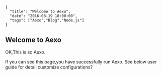 ```metadata
{
  "title": "Welcome to Aexo",
  "date": "2016-08-19 18:00:00",
  "tags": ["Aexo","Blog","Node.js"]
}
```

## Welcome to Aexo

OK,This is so Aexo.

If you can see this page,you have successfully run Aexo.
See below user guide for detail customize configurations?

